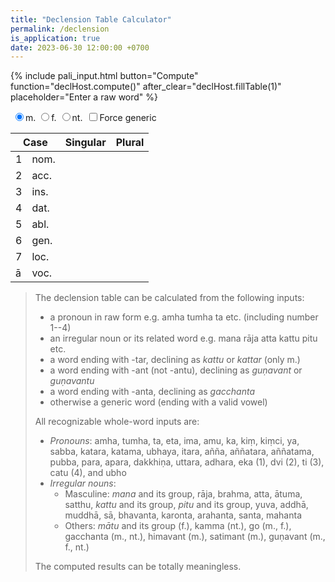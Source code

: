 ```yaml
---
title: "Declension Table Calculator"
permalink: /declension
is_application: true
date: 2023-06-30 12:00:00 +0700
---
```


{% include pali_input.html button="Compute" function="declHost.compute()" after_clear="declHost.fillTable(1)" placeholder="Enter a raw word" %}
<div>
<span style="padding: 3px">
<label for="gendm"><input type="radio" id="gendm" name="gender-radio" value="m" onChange="declHost.compute();" checked>m.</label>
<label for="gendf"><input type="radio" id="gendf" name="gender-radio" value="f" onChange="declHost.compute();">f.</label>
<label for="gendn"><input type="radio" id="gendn" name="gender-radio" value="n" onChange="declHost.compute();">nt.</label>
</span>
<span><label for="forcegen"><input type="checkbox" id="forcegen" onChange="declHost.compute();">Force generic</label></span>
<span class="label" id="wordclass" style="display:none;"></span><span class="label label-green" id="computed" style="display:none;">computed</span>
</div>
<p>
<table>
	<thead>
		<tr><th colspan="2">Case</th><th>Singular</th><th>Plural</th></tr>
	</thead>
	<tbody>
		<tr><td>1</td><td>nom.</td><td><span id="nom_sg1"></span></td><td><span id="nom_pl1"></span></td></tr>
		<tr><td>2</td><td>acc.</td><td><span id="acc_sg1"></span></td><td><span id="acc_pl1"></span></td></tr>
		<tr><td>3</td><td>ins.</td><td><span id="ins_sg1"></span></td><td><span id="ins_pl1"></span></td></tr>
		<tr><td>4</td><td>dat.</td><td><span id="dat_sg1"></span></td><td><span id="dat_pl1"></span></td></tr>
		<tr><td>5</td><td>abl.</td><td><span id="abl_sg1"></span></td><td><span id="abl_pl1"></span></td></tr>
		<tr><td>6</td><td>gen.</td><td><span id="gen_sg1"></span></td><td><span id="gen_pl1"></span></td></tr>
		<tr><td>7</td><td>loc.</td><td><span id="loc_sg1"></span></td><td><span id="loc_pl1"></span></td></tr>
		<tr><td>ā</td><td>voc.</td><td><span id="voc_sg1"></span></td><td><span id="voc_pl1"></span></td></tr>
	</tbody>
</table>
</p>

<script src="/assets/js/decllib.js"></script>
<script src="/assets/js/declprog.js"></script>

> The declension table can be calculated from the following inputs:
> - a pronoun in raw form e.g. amha tumha ta etc. (including number 1--4)
> - an irregular noun or its related word e.g. mana rāja atta kattu pitu etc.
> - a word ending with -tar, declining as *kattu* or *kattar* (only m.)
> - a word ending with -ant (not -antu), declining as *guṇavant* or *guṇavantu*
> - a word ending with -anta, declining as *gacchanta*
> - otherwise a generic word (ending with a valid vowel)
>
> All recognizable whole-word inputs are:
> - *Pronouns*: amha, tumha, ta, eta, ima, amu, ka, kiṃ, kiṃci, ya, sabba, katara, katama, ubhaya, itara, añña, aññatara, aññatama, pubba, para, apara, dakkhiṇa, uttara, adhara, eka (1), dvi (2), ti (3), catu (4), and ubho
> - *Irregular nouns*:
> 	- Masculine: *mana* and its group, rāja, brahma, atta, ātuma, satthu, *kattu* and its group, *pitu* and its group, yuva, addhā, muddhā, sā, bhavanta, karonta, arahanta, santa, mahanta 
> 	- Others: *mātu* and its group (f.), kamma (nt.), go (m., f.), gacchanta (m., nt.), himavant (m.), satimant (m.), guṇavant (m., f., nt.)
>
> The computed results can be totally meaningless.

